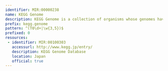 ```yaml
---
identifier: MIR:00000238
name: KEGG Genome
description: KEGG Genome is a collection of organisms whose genomes have been completely sequenced.
prefix: kegg.genome
pattern: ^(T0\d+|\w{3,5})$
prefixed: 0
resources:
 - identifier: MIR:00100303
   accessurl: http://www.kegg.jp/entry/
   description: KEGG Genome Database
   location: Japan
   official: true
---
```

